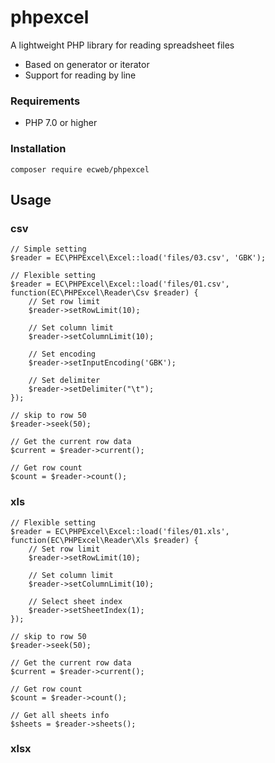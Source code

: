 # phpexcel
A lightweight PHP library for reading spreadsheet files
  - Based on generator or iterator 
  - Support for reading by line

### Requirements

  - PHP 7.0 or higher

### Installation

    composer require ecweb/phpexcel

## Usage

### csv

```
// Simple setting 
$reader = EC\PHPExcel\Excel::load('files/03.csv', 'GBK');

// Flexible setting
$reader = EC\PHPExcel\Excel::load('files/01.csv', function(EC\PHPExcel\Reader\Csv $reader) {
    // Set row limit
    $reader->setRowLimit(10);
    
    // Set column limit
    $reader->setColumnLimit(10);

    // Set encoding
    $reader->setInputEncoding('GBK');
    
    // Set delimiter
    $reader->setDelimiter("\t");
});

// skip to row 50 
$reader->seek(50);

// Get the current row data
$current = $reader->current();

// Get row count
$count = $reader->count();
```

### xls

```
// Flexible setting
$reader = EC\PHPExcel\Excel::load('files/01.xls', function(EC\PHPExcel\Reader\Xls $reader) {
    // Set row limit
    $reader->setRowLimit(10);
    
    // Set column limit
    $reader->setColumnLimit(10);

    // Select sheet index
    $reader->setSheetIndex(1);
});

// skip to row 50 
$reader->seek(50);

// Get the current row data
$current = $reader->current();

// Get row count
$count = $reader->count();

// Get all sheets info
$sheets = $reader->sheets();
```
### xlsx
